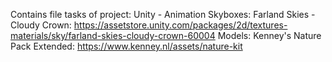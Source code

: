 Contains file tasks of project: Unity - Animation
Skyboxes: Farland Skies - Cloudy Crown: https://assetstore.unity.com/packages/2d/textures-materials/sky/farland-skies-cloudy-crown-60004
Models: Kenney's Nature Pack Extended: https://www.kenney.nl/assets/nature-kit
